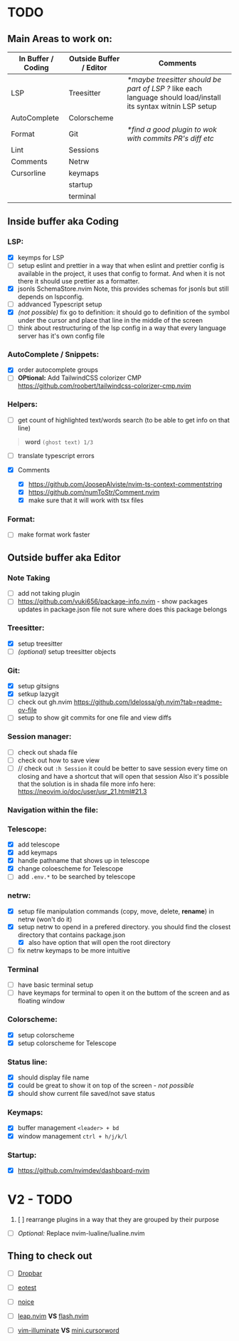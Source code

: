 # TODO

## Main Areas to work on:

| In Buffer / Coding | Outside Buffer / Editor | Comments                                                                                                        |
| ------------------ | ----------------------- | --------------------------------------------------------------------------------------------------------------- |
| LSP                | Treesitter              | _\*maybe treesitter should be part of LSP ?_ like each language should load/install its syntax witnin LSP setup |
| AutoComplete       | Colorscheme             |                                                                                                                 |
| Format             | Git                     | _\*find a good plugin to wok with commits PR's diff etc_                                                        |
| Lint               | Sessions                |                                                                                                                 |
| Comments           | Netrw                   |                                                                                                                 |
| Cursorline         | keymaps                 |                                                                                                                 |
|                    | startup                 |                                                                                                                 |
|                    | terminal                |                                                                                                                 |

## Inside buffer aka Coding

### LSP:

- [x] keymps for LSP
- [ ] setup eslint and prettier in a way that when eslint and prettier config is available in the project, it uses that config to format. And when it is not there it should use prettier as a formatter.
- [x] jsonls SchemaStore.nvim Note, this provides schemas for jsonls but still depends on lspconfig.
- [ ] addvanced Typescript setup
- [x] _(not possible)_ fix go to definition: it should go to definition of the symbol under the cursor and place that line in the middle of the screen
- [ ] think about restructuring of the lsp config in a way that every language server has it's own config file

### AutoComplete / Snippets:

- [x] order autocomplete groups
- [ ] **OPtional:** Add TailwindCSS colorizer CMP https://github.com/roobert/tailwindcss-colorizer-cmp.nvim

### Helpers:

- [ ] get count of highlighted text/words search (to be able to get info on that line)

> **word** `(ghost text) 1/3`

- [ ] translate typescript errors

- [x] Comments
  - [x] https://github.com/JoosepAlviste/nvim-ts-context-commentstring
  - [x] https://github.com/numToStr/Comment.nvim
  - [x] make sure that it will work with tsx files

### Format:

- [ ] make format work faster

## Outside buffer aka Editor

### Note Taking

- [ ] add not taking plugin
- [ ] https://github.com/vuki656/package-info.nvim - show packages updates in package.json file
      not sure where does this package belongs

### Treesitter:

- [x] setup treesitter
- [ ] _(optional)_ setup treesitter objects

### Git:

- [x] setup gitsigns
- [x] setkup lazygit
- [ ] check out gh.nvim https://github.com/ldelossa/gh.nvim?tab=readme-ov-file
- [ ] setup to show git commits for one file and view diffs

### Session manager:

- [ ] check out shada file
- [ ] check out how to save view
- [ ] // check out `:h Session`
      it could be better to save session every time on closing and have a shortcut that will open that session
      Also it's possible that the solution is in shada file
      more info here: https://neovim.io/doc/user/usr_21.html#21.3

### Navigation within the file:

### Telescope:

- [x] add telescope
- [x] add keymaps
- [x] handle pathname that shows up in telescope
- [x] change coloescheme for Telescope
- [ ] add `.env.*` to be searched by telescope

### netrw:

- [x] setup file manipulation commands (copy, move, delete, **rename**) in netrw (won't do it)
- [x] setup netrw to opend in a prefered directory. you should find the closest directory that contains package.json
  - [x] also have option that will open the root directory
- [ ] fix netrw keymaps to be more intuitive

### Terminal

- [ ] have basic terminal setup
- [ ] have keymaps for terminal to open it on the buttom of the screen and as floating window

### Colorscheme:

- [x] setup colorscheme
- [x] setup colorscheme for Telescope

### Status line:

- [x] should display file name
- [x] could be great to show it on top of the screen - _not possible_
- [x] should show current file saved/not save status

### Keymaps:

- [x] buffer management `<leader> + bd`
- [x] window management `ctrl + h/j/k/l`

### Startup:

- [x] https://github.com/nvimdev/dashboard-nvim

# V2 - TODO

1. [ ] rearrange plugins in a way that they are grouped by their purpose

- [ ] _Optional:_ Replace nvim-lualine/lualine.nvim

## Thing to check out

- [ ] [Dropbar](https://github.com/Bekaboo/dropbar.nvim)
- [ ] [eotest](https://github.com/nvim-neotest/neotest)
- [ ] [noice](https://github.com/folke/noice.nvim)
- [ ] [leap.nvim](https://github.com/ggandor/leap.nvim) **VS** [flash.nvim](https://github.com/folke/flash.nvim)
- [ ] [vim-illuminate](https://github.com/RRethy/vim-illuminate) **VS** [mini.cursorword](https://github.com/echasnovski/mini.nvim/blob/main/readmes/mini-cursorword.md)

